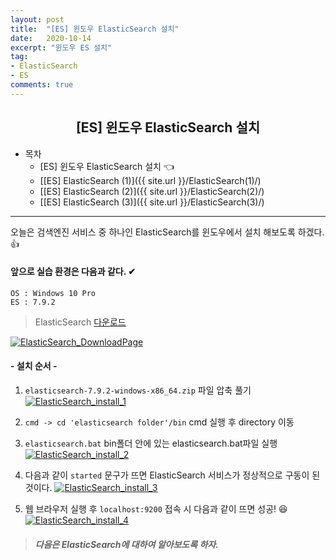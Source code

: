 ```yaml
---
layout: post
title:  "[ES] 윈도우 ElasticSearch 설치"
date:   2020-10-14
excerpt: "윈도우 ES 설치"
tag: 
- ElasticSearch
- ES
comments: true
---
```


## <center>[ES] 윈도우 ElasticSearch 설치</center> 

- 목차   
    - [ES] 윈도우 ElasticSearch 설치 👈
    - [[ES] ElasticSearch (1)]({{ site.url }}/ElasticSearch(1)/)
    - [[ES] ElasticSearch (2)]({{ site.url }}/ElasticSearch(2)/)
    - [[ES] ElasticSearch (3)]({{ site.url }}/ElasticSearch(3)/)

--- 
오늘은 검색엔진 서비스 중 하나인 ElasticSearch를 윈도우에서 설치 해보도록 하겠다. 👍

#### 앞으로 실습 환경은 다음과 같다. ✔ 
`OS : Windows 10 Pro`      
`ES : 7.9.2`


>ElasticSearch [다운로드](https://www.elastic.co/kr/downloads/elasticsearch)

<a href="{{ site.url }}/images/posts/2020-10-14/download.png"><img src="{{ site.url }}/images/posts/2020-10-14/download.png" alt="ElasticSearch_DownloadPage"></a> 

#### - 설치 순서 -

1. `elasticsearch-7.9.2-windows-x86_64.zip` 파일 압축 풀기
<a href="{{ site.url }}/images/posts/2020-10-14/install_1.png"><img src="{{ site.url }}/images/posts/2020-10-14/install_1.png" alt="ElasticSearch_install_1"></a> 

2. `cmd -> cd 'elasticsearch folder'/bin` cmd 실행 후 directory 이동

3. `elasticsearch.bat` bin폴더 안에 있는 elasticsearch.bat파일 실행 
<a href="{{ site.url }}/images/posts/2020-10-14/install_2.png"><img src="{{ site.url }}/images/posts/2020-10-14/install_2.png" alt="ElasticSearch_install_2"></a> 

4. 다음과 같이 `started` 문구가 뜨면 ElasticSearch 서비스가 정상적으로 구동이 된것이다.
<a href="{{ site.url }}/images/posts/2020-10-14/install_3.png"><img src="{{ site.url }}/images/posts/2020-10-14/install_3.png" alt="ElasticSearch_install_3"></a> 

5. 웹 브라우저 실행 후 `localhost:9200` 접속 시 다음과 같이 뜨면 성공! 😆
<a href="{{ site.url }}/images/posts/2020-10-14/install_4.png"><img src="{{ site.url }}/images/posts/2020-10-14/install_4.png" alt="ElasticSearch_install_4"></a> 

> ##### 다음은 ElasticSearch에 대하여 알아보도록 하자.